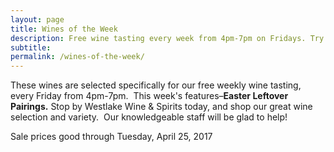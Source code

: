 ```yaml
---
layout: page
title: Wines of the Week
description: Free wine tasting every week from 4pm-7pm on Fridays. Try four different wines every week and find your next favorite bottle.
subtitle:
permalink: /wines-of-the-week/
---
```



These wines are selected specifically for our free weekly wine tasting, every Friday from 4pm-7pm. &nbsp;This week's features–**Easter Leftover Pairings.**&nbsp;Stop by Westlake Wine & Spirits today, and shop our great wine selection and variety. &nbsp;Our knowledgeable staff will be glad to help!

Sale prices good through Tuesday, April 25, 2017

&nbsp;